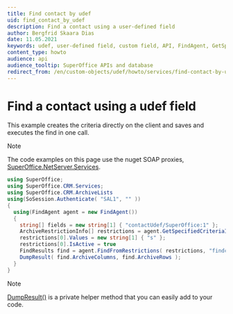 ```yaml
---
title: Find contact by udef
uid: find_contact_by_udef
description: Find a contact using a user-defined field
author: Bergfrid Skaara Dias
date: 11.05.2021
keywords: udef, user-defined field, custom field, API, FindAgent, GetSpecifiedCriteriaInformationWithDefaults
content_type: howto
audience: api
audience_tooltip: SuperOffice APIs and database
redirect_from: /en/custom-objects/udef/howto/services/find-contact-by-udef
---
```


# Find a contact using a udef field

This example creates the criteria directly on the client and saves and executes the find in one call.

> [!NOTE]
> The code examples on this page use the nuget SOAP proxies, [SuperOffice.NetServer.Services][2].

```csharp
using SuperOffice;
using SuperOffice.CRM.Services;
using SuperOffice.CRM.ArchiveLists
using(SoSession.Authenticate( "SAL1", "" ))
{
  using(FindAgent agent = new FindAgent())
  {
    string[] fields = new string[1] { "contactUdef/SuperOffice:1" };
    ArchiveRestrictionInfo[] restrictions = agent.GetSpecifiedCriteriaInformationWithDefaults( "Criteria", "findcontact", "associate=12345", fields, null ).Restrictions;
    restrictions[0].Values = new string[1] { "s" };
    restrictions[0].IsActive = true
    FindResults find = agent.FindFromRestrictions( restrictions, "findcontact", 50, 0 );
    DumpResult( find.ArchiveColumns, find.ArchiveRows );
  }
}
```

> [!NOTE]
> [DumpResult()][1] is a private helper method that you can easily add to your code.

<!-- Referenced links -->
[1]: ../../../search/ifindagent/dump-result.md
[2]: https://www.nuget.org/packages/SuperOffice.NetServer.Services
